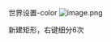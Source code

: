 世界设置-color ![image.png](https://cdn.jsdelivr.net/gh/ymingZ/note-gen-image-sync@main/2025-06/15e6380d-2186-48fe-ba75-21727dd49910.png)

新建矩形，右键细分6次

